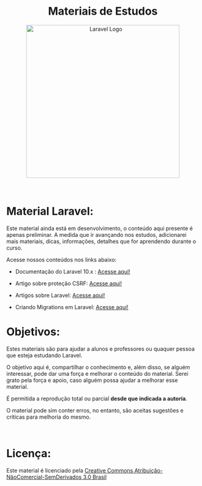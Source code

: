 <h1 align="center">Materiais de Estudos</h1>
<p align="center"><a href="https://laravel.com" target="_blank"><img src="https://raw.githubusercontent.com/laravel/art/master/logo-lockup/5%20SVG/2%20CMYK/1%20Full%20Color/laravel-logolockup-cmyk-red.svg" width="400" alt="Laravel Logo"></a></p>
&nbsp;

# Material Laravel:

Este material ainda está em desenvolvimento, o conteúdo aqui presente é apenas preliminar.
A medida que ir avançando nos estudos, adicionarei mais materiais, dicas, informações, detalhes que for aprendendo durante o curso.


Acesse nossos conteúdos nos links abaixo:

* Documentação do Laravel 10.x : [Acesse aqui!](https://laravel.com/docs/10.x)

* Artigo sobre proteção CSRF: [Acesse aqui!](https://acervolima.com/laravel-protecao-csrf/#google_vignette)

* Artigos sobre Laravel: [Acesse aqui!](https://www.devmedia.com.br/busca/?txtsearch=laravel+&tipo=0&site=0)

* Criando Migrations em Laravel: [Acesse aqui!](https://leopoletto.com/generate-laravel-migrations-from-an-existing-database/)
&nbsp;
&nbsp;


# Objetivos:
Estes materiais são para ajudar a alunos e professores ou quaquer pessoa que esteja estudando Laravel.


O objetivo aqui é, compartilhar o conhecimento e, além disso, se alguém interessar, pode dar uma força e melhorar o conteúdo do material. Serei grato pela força e apoio, caso alguém possa ajudar a melhorar esse material.


É permitida a reprodução total ou parcial **desde que indicada a autoria**.

O material pode sim conter erros, no entanto, são aceitas sugestões e críticas para melhoria do mesmo.

&nbsp;
&nbsp;
# Licença:
Este material é licenciado pela [Creative Commons Atribuição-NãoComercial-SemDerivados 3.0 Brasil](https://github.com/deivisonprogramador/latex/blob/main/README.md) 



